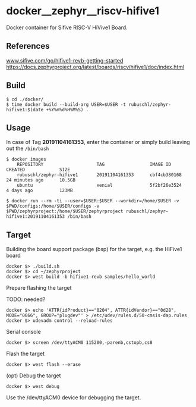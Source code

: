 # docker__zephyr__riscv-hifive1

Docker container for Sifive RISC-V HiVive1 Board.  


## References

www.sifive.com/go/hifive1-revb-getting-started
https://docs.zephyrproject.org/latest/boards/riscv/hifive1/doc/index.html


## Build

```
$ cd ./docker/
$ time docker build --build-arg USER=$USER -t rubuschl/zephyr-hifive1:$(date +%Y%m%d%H%M%S) .
```


## Usage

In case of Tag **20191104161353**, enter the container or simply build leaving out the ``/bin/bash``  

```
$ docker images
    REPOSITORY                    TAG                 IMAGE ID            CREATED             SIZE
    rubuschl/zephyr-hifive1       20191104161353      cbf4cb380168        24 minutes ago      10.5GB
    ubuntu                        xenial              5f2bf26e3524        4 days ago          123MB

$ docker run --rm -ti --user=$USER:$USER --workdir=/home/$USER -v $PWD/configs:/home/$USER/configs -v $PWD/zephyrproject:/home/$USER/zephyrproject rubuschl/zephyr-hifive1:20191104161353 /bin/bash
```


## Target

Building the board support package (bsp) for the target, e.g. the HiFive1 board  

```
docker $> ./build.sh
docker $> cd ~/zephyrproject
docker $> west build -b hifive1-revb samples/hello_world
```

Prepare flashing the target  

TODO: needed?   

```
docker $> echo 'ATTR{idProduct}=="0204", ATTR{idVendor}=="0d28", MODE="0666", GROUP="plugdev"' > /etc/udev/rules.d/50-cmsis-dap.rules
docker $> udevadm control --reload-rules
```

Serial console  

```
docker $> screen /dev/ttyACM0 115200,-parenb,cstopb,cs8
```

Flash the target  

```
docker $> west flash --erase
```

(opt) Debug the target  

```
docker $> west debug
```

Use the /dev/ttyACM0 device for debugging the target.  
